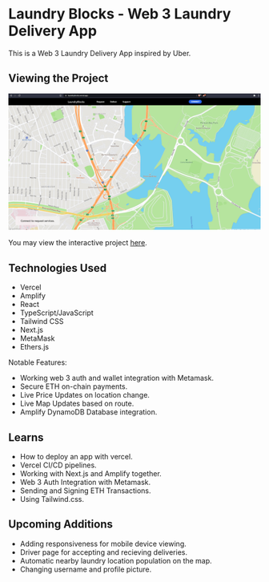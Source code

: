 # Laundry Blocks - Web 3 Laundry Delivery App

This is a Web 3 Laundry Delivery App inspired by Uber.

## Viewing the Project

![Demo](assets/demo.gif)

You may view the interactive project [here](https://laundryblocks.vercel.app).

## Technologies Used

- Vercel
- Amplify
- React
- TypeScript/JavaScript
- Tailwind CSS
- Next.js
- MetaMask
- Ethers.js

Notable Features:

- Working web 3 auth and wallet integration with Metamask.
- Secure ETH on-chain payments.
- Live Price Updates on location change.
- Live Map Updates based on route.
- Amplify DynamoDB Database integration.

## Learns

- How to deploy an app with vercel.
- Vercel CI/CD pipelines.
- Working with Next.js and Amplify together.
- Web 3 Auth Integration with Metamask.
- Sending and Signing ETH Transactions.
- Using Tailwind.css.

## Upcoming Additions

- Adding responsiveness for mobile device viewing.
- Driver page for accepting and recieving deliveries.
- Automatic nearby laundry location population on the map.
- Changing username and profile picture.
